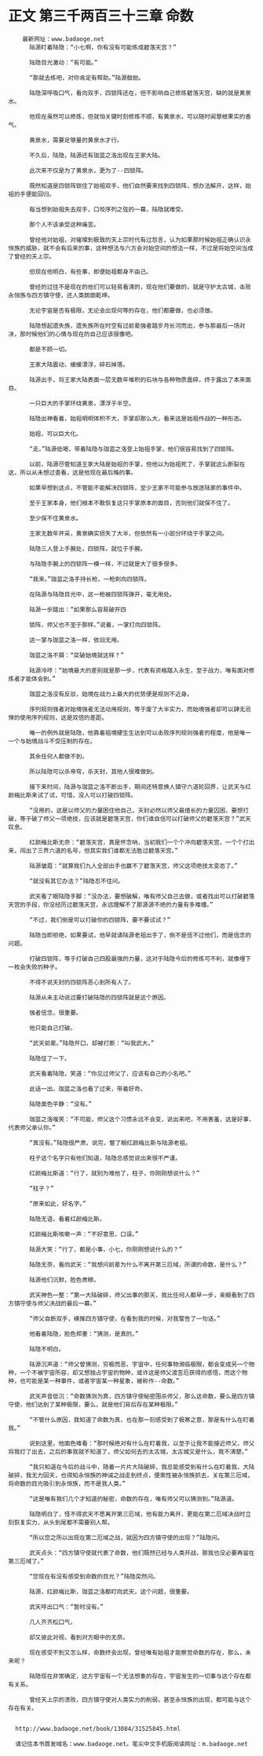 # 正文 第三千两百三十三章 命数
        最新网址：www.badaoge.net
          陆源盯着陆隐：“小七啊，你有没有可能练成碧落天宫？”
      
          陆隐目光激动：“有可能。”
      
          “那就去练吧，对你肯定有帮助。”陆源鼓励。
      
          陆隐深呼吸口气，看向双手，四锁阵还在，但不影响自己修炼碧落天宫，缺的就是黄泉水。
      
          他现在虽然可以修炼，但就怕关键时刻修炼不顺，有黄泉水，可以随时闻慧根果实的香气。
      
          黄泉水，需要足够量的黄泉水才行。
      
          不久后，陆隐，陆源还有珈蓝之洛出现在王家大陆。
      
          此次来不仅是为了黄泉水，更为了--四锁阵。
      
          既然知道是四锁阵锁住了始祖双手，他们自然要来找到四锁阵，想办法解开，这样，始祖的手便能回归。
      
          每当想到始祖失去双手，口咬序列之弦的一幕，陆隐就难受。
      
          那个人不该承受这种痛苦。
      
          曾经他对始祖，对璀璨到极致的天上宗时代有过怨言，认为如果那时候始祖正确认识永恒族的威胁，就不会有后来的事，这种想法与六方会对始空间的想法一样，不过是将始空间当成了曾经的天上宗。
      
          但现在他明白，有些事，即便始祖都身不由己。
      
          曾经的过往不是现在的他们可以轻易看清的，现在他们要做的，就是守护太古城，击败永恒族与四方镇守使，还人类朗朗乾坤。
      
          无论宇宙是否有极限，无论会出现何等的存在，他们都要做，也必须做。
      
          陆隐想起遗失族，遗失族所在时空有过前辈强者踏岁月长河而出，参与那最后一场对决，那时候他们的心情与现在的自己应该很像吧。
      
          都是不顾一切。
      
          王家大陆震动，缓缓漂浮，碎石掉落。
      
          陆源出手，将王家大陆表面一层无数年堆积的石块与各种物质震碎，终于露出了本来面目。
      
          一只巨大的手掌环绕黄泉，漂浮于半空。
      
          陆隐出神看着，始祖明明体积不大，手掌却那么大，看来这是始祖作战的一种形态。
      
          始祖，可以巨大化。
      
          “走。”陆源低喝，带着陆隐与珈蓝之洛登上始祖手掌，他们很容易找到了四锁阵。
      
          以前，陆源尽管知道王家大陆是始祖的手掌，但他以为始祖死了，手掌就这么断裂在这，所以从未想过查看，这是他现在最后悔的事。
      
          如果早想到这点，不管能不能解决四锁阵，至少王家不可能参与放逐陆家的事件中。
      
          至于王家本身，他们根本不敢恢复这只手掌原本的面目，否则他们就保不住了。
      
          至少保不住黄泉水。
      
          王家无数年开采，黄泉确实损失了大半，但依然有一小部分环绕于手掌之间。
      
          陆隐三人登上手腕处，四锁阵，就位于手腕。
      
          与陆隐手腕上的四锁阵一模一样，不过就是大了很多很多。
      
          “我来。”珈蓝之洛手持长枪，一枪刺向四锁阵。
      
          在陆源与陆隐目光中，这一枪被四锁阵弹开，毫无用处。
      
          陆源一步踏出：“如果那么容易破开四
      
          锁阵，师父也不至于那样。”说着，一掌打向四锁阵。
      
          这一掌与珈蓝之洛一样，依旧无用。
      
          珈蓝之洛不屑：“突破始境就这样？”
      
          陆源冷哼：“始境最大的差别就是那一步，代表有资格踏入永生，至于战力，唯有面对修炼者才能体会到。”
      
          珈蓝之洛没有反驳，始境在战力上最大的优势便是规则不近身。
      
          序列规则强者对始境强者无法动用规则，等于废了大半实力，而始境强者却可以肆无忌惮的使用序列规则，这是双倍的差距。
      
          唯一的例外就是陆隐，他靠着祖境硬生生达到可以击败序列规则强者的程度，他是唯一一个与始境战斗不受压制的存在。
      
          其余任何人都做不到。
      
          所以陆隐可以杀帝穹，杀天封，其他人很难做到。
      
          接下来时间，陆源与珈蓝之洛不断出手，期间还特意换人镇守六道轮回界，让武天与红颜梅比斯来试了试，可惜，没人可以打破四锁阵。
      
          “没用的，这是以师父的力量困住他自己，天封必然以师父最擅长的力量囚困，要想打破，等于破了师父一项绝技，应该就是碧落天宫，你们谁自信可以打破师父的碧落天宫？”武天叹息。
      
          红颜梅比斯无奈：“碧落天宫，真是怀念呐，当初我们一个个冲向碧落天宫，一个个打出来，闯出了三界六道的名号，但其实我们谁都无法胜过碧落天宫。”
      
          陆源皱眉：“就算我们九人全部出手也赢不了碧落天宫，师父这项绝技太变态了。”
      
          “就没有其它办法？”陆隐忍不住问。
      
          武天看了眼陆隐手脚：“没办法，要想破解，唯有师父自己去做，或者找出可以打破碧落天宫的手段，你没经历过碧落天宫，永远理解不了那源源不绝的力量有多难缠。”
      
          “不过，我们倒是可以打破你的四锁阵，要不要试试？”
      
          陆隐当即拒绝，如果要试，他早就请陆源老祖出手了，倒不是信不过他们，而是信念的问题。
      
          打破四锁阵，等于打破自己四股最强的力量，这对于陆隐今后的修炼可不利，就像埋下一枚会失败的种子。
      
          不得不说天封的四锁阵恶心到所有人了。
      
          陆源从未主动说过要打破陆隐的四锁阵就是这个原因。
      
          强者信念，很重要。
      
          他只能自己打破。
      
          “武天前辈。”陆隐开口，却被打断：“叫我武大。”
      
          陆隐怔了一下。
      
          武天看着陆隐，笑道：“你见过师父了，应该有自己的小名吧。”
      
          此话一出，珈蓝之洛也看了过来，带着好奇。
      
          陆隐面色平静：“没有。”
      
          珈蓝之洛嗤笑：“不可能，师父这个习惯永远不会变，说出来吧，不用害羞，这是好事，代表师父承认你。”
      
          “真没有。”陆隐很严肃，说完，瞥了眼红颜梅比斯与陆源老祖。
      
          柱子这个名字只有他们知道，陆隐总感觉说出来很不严谨。
      
          红颜梅比斯道：“行了，就别为难他了，柱子，你刚刚想说什么？”
      
          “柱子？”
      
          “原来如此，好名字。”
      
          陆隐无语，看着红颜梅比斯。
      
          红颜梅比斯咳嗽一声：“不好意思，口误。”
      
          陆源大笑：“行了，都是小事，小七，你刚刚想说什么的？”
      
          陆隐无奈，看向武天：“我想问前辈为什么不离开第三厄域，所谓的命数，是什么？”
      
          陆源他们沉默，脸色肃穆。
      
          武天神色一整：“第一大陆破碎，师父出事的那天，我比任何人都早一步，亲眼看到了四方镇守使与师父决战的最后一幕。”
      
          “师父自断双手，横推四方镇守使，在看到我的时候，对我警告了一句话。”
      
          他看着陆隐，脸色郑重：“猜测，是真的。”
      
          陆隐不明白。
      
          陆源沉声道：“师父曾猜测，穷极而恶，宇宙中，任何事物濒临极限，都会变成另一个物种，一个不被宇宙所容，却又想独占宇宙的物种，或许这是师父渡苦厄获得的感悟，而这个物种，也可能是某一种事件，或者宇宙某一种星象，被称作--命数。”
      
          武天声音低沉：“命数猜测为真，四方镇守使秘密围杀师父，那么这命数，要么是四方镇守使，他们达到了某种极限，要么，就是他们背后存在某种极限。”
      
          “不管什么原因，我知道了命数为真，也在那一刻感受到了极寒之意，那是有什么在盯着我。”
      
          说到这里，他面色难看：“那时候绝对有什么在盯着我，以至于让我不能接近师父，师父将我打了出去，之后的事我就不知道了，师父如何去的太古城，太古城又是什么，我不清楚。”
      
          “我只知道在今后的战斗中，随着一片片大陆破碎，我总能感受到有什么在盯着我，大陆破碎，我无力回天，也得知永恒族的神诫之战走到终点，便索性被永恒族抓去，关在第三厄域，将命数的目光吸引到永恒族，而不是我人类。”
      
          “这是唯有我们几个才知道的秘密，命数的存在，唯有师父可以猜测到。”陆源道。
      
          陆隐明白了，怪不得武天不愿离开第三厄域，他有能力离开，更能在第二厄域决战时立刻恢复实力，从头到尾都不需要别人帮。
      
          “所以您之所以出现在第二厄域之战，就因为四方镇守使的出现？”陆隐问。
      
          武天点头：“四方镇守使就代表了命数，他们既然已经与人类开战，那我也没必要再留在第三厄域了。”
      
          “您现在有没有感受到命数的目光？”陆隐突然问。
      
          陆源，红颜梅比斯，珈蓝之洛都盯向武天，这个问题，很重要。
      
          武天呼出口气：“暂时没有。”
      
          几人齐齐松口气。
      
          却又彼此对视，看到对方眼中的无奈。
      
          现在感受不到又怎么样，命数终会出现，曾经唯有始祖才能察觉命数的存在，那么，未来呢？
      
          陆隐现在非常确定，这方宇宙有一个无法想象的存在，宇宙发生的一切事与这个存在都有关系。
      
          曾经天上宗的溃败，四方镇守使对人类实力的削弱，甚至永恒族的出现，都可能与这个存在有关。
      
      
      http://www.badaoge.net/book/13084/31525845.html
      
      请记住本书首发域名：www.badaoge.net。笔尖中文手机版阅读网址：m.badaoge.net